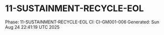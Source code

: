 # 11-SUSTAINMENT-RECYCLE-EOL
Phase: 11-SUSTAINMENT-RECYCLE-EOL
CI: CI-GM001-006
Generated: Sun Aug 24 22:41:19 UTC 2025
